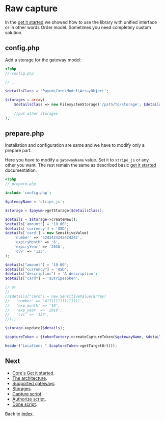 # Raw capture 

In the [get it started](https://github.com/Payum/Stripe/blob/master/Resources/docs/get-it-started.md) we showed how to use the library with unified interface or in other words Order model. 
Sometimes you need completely custom solution.  

## config.php

Add a storage for the gateway model:

```php
<?php
// config.php

// ...

$detailsClass = 'Payum\Core\Model\ArrayObject';

$storages = array(
    $detailsClass => new FilesystemStorage('/path/to/storage', $detailsClass),
    
    //put other storages
);
```

## prepare.php

Installation and configuration are same and we have to modify only a prepare part. 

Here you have to modify a `gatewayName` value. Set it to `stripe_js` or any other you want.
The rest remain the same as described basic [get it started](https://github.com/Payum/Core/blob/master/Resources/docs/get-it-started.md) documentation.

```php
<?php
// prepare.php

include 'config.php';

$gatewayName = 'stripe_js';

$storage = $payum->getStorage($detailsClass);

$details = $storage->createNew();
$details['amount'] = '10.00'; 
$details['currency'] = 'USD';
$details['card'] = new SensitiveValue(
    'number' => '4242424242424242', 
    'expiryMonth' => '6', 
    'expiryYear' => '2016', 
    'cvv' => '123',
);

$details["amount"] = '10.00';
$details["currency"] = 'USD';
$details["description"] = 'A description';
$details["card"] = 'aStripeToken';

// or
//
//$details["card"] = new SensitiveValue(array(
//   'number' => '4111111111111111',
//   'exp_month' => '10',
//   'exp_year' => '2018',
//   'cvc' => '123',
//));

$storage->update($details);

$captureToken = $tokenFactory->createCaptureToken($gatewayName, $details, 'done.php');

header("Location: ".$captureToken->getTargetUrl());
```

## Next

* [Core's Get it started](https://github.com/Payum/Core/blob/master/Resources/docs/get-it-started.md).
* [The architecture](https://github.com/Payum/Core/blob/master/Resources/docs/the-architecture.md).
* [Supported gateways](https://github.com/Payum/Core/blob/master/Resources/docs/supported-gateways.md).
* [Storages](https://github.com/Payum/Core/blob/master/Resources/docs/storages.md).
* [Capture script](https://github.com/Payum/Core/blob/master/Resources/docs/capture-script.md).
* [Authorize script](https://github.com/Payum/Core/blob/master/Resources/docs/authorize-script.md).
* [Done script](https://github.com/Payum/Core/blob/master/Resources/docs/done-script.md).

Back to [index](index.md).